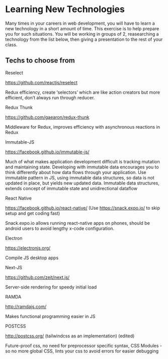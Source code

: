 # Learning New Technologies

Many times in your careers in web development, you will have to learn a new technology in a short amount of time.  This exercise is to help prepare you for such situations.  You will be working in groups of 2, reasearching a technology from the list below, then giving a presentation to the rest of your class.  

## Techs to choose from

Reselect

https://github.com/reactjs/reselect

Redux efficiency, create ‘selectors’ which are like action creators but more efficient, don’t always run through reducer. 

Redux Thunk

https://github.com/gaearon/redux-thunk

Middleware for Redux, improves efficiency with asynchronous reactions in Redux

Immutable-JS

https://facebook.github.io/immutable-js/

Much of what makes application development difficult is tracking mutation and maintaining state. Developing with immutable data encourages you to think differently about how data flows through your application.
Use immutable pattern in JS, using immutable data structures, so data is not updated in place, but yields new updated data. 
Immutable data structures, extends concept of immutable state and unidirectional dataflow

React Native

https://facebook.github.io/react-native/ (Use https://snack.expo.io/ to skip setup and get coding fast)

Snack.expo.io allows running react-native apps on phones, should be android users to avoid lengthy x-code configuration.

Electron

https://electronjs.org/

Compile JS desktop apps

Next-JS

https://github.com/zeit/next.js/

Server-side rendering for speedy initial load

RAMDA

http://ramdajs.com/

Makes functional programming easier in JS

POSTCSS

http://postcss.org/ (tailwindcss as an implementation) (edited)

Future-proof css, no need for preprocessor specific syntax, CSS Modules - so no more global CSS, lints your css to avoid errors for easier debugging





